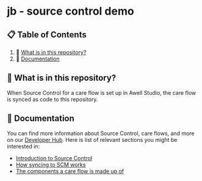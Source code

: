 
# jb - source control demo

## 📋 Table of Contents

1. 🤔 [What is in this repository?](#what-is-in-this-repository)
2. 📖 [Documentation](#documentation)

## <a name="what-is-in-this-repository">🤔 What is in this repository?</a>

When Source Control for a care flow is set up in Awell Studio, the care flow is synced as code to this repository.

## <a name="documentation">📖 Documentation</a>

You can find more information about Source Control, care flows, and more on our [Developer Hub](https://developers.awellhealth.com/awell-studio/docs/source-control/introduction). Here is list of relevant sections you might be interested in:

- [Introduction to Source Control](https://developers.awellhealth.com/awell-studio/docs/source-control/introduction)
- [How syncing to SCM works](https://developers.awellhealth.com/awell-studio/docs/source-control/concepts/syncing-to-scm)
- [The components a care flow is made up of](https://developers.awellhealth.com/awell-studio/docs/source-control/concepts/components)
    